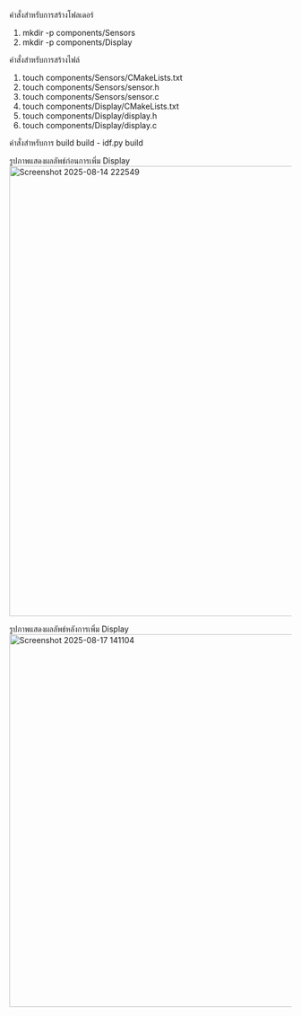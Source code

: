 คำสั่งสำหรับการสร้างโฟลเดอร์
1. mkdir -p components/Sensors
2. mkdir -p components/Display

คำสั่งสำหรับการสร้างไฟล์
1. touch components/Sensors/CMakeLists.txt
2. touch components/Sensors/sensor.h
3. touch components/Sensors/sensor.c
4. touch components/Display/CMakeLists.txt
5. touch components/Display/display.h
6. touch components/Display/display.c

คำสั่งสำหรับการ build
build - idf.py build

รูปภาพแสดงผลลัพธ์ก่อนการเพิ่ม Display
<img width="923" height="802" alt="Screenshot 2025-08-14 222549" src="https://github.com/user-attachments/assets/646d0248-ae3f-4b4b-8873-2f26663eb26a" />

รูปภาพแสดงผลลัพธ์หลังการเพิ่ม Display
<img width="926" height="664" alt="Screenshot 2025-08-17 141104" src="https://github.com/user-attachments/assets/4f0f1104-4d40-44ed-a6c6-ebbcb4bb4f93" />


